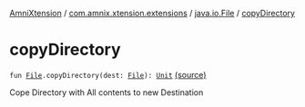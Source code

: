 [AmniXtension](../../index.md) / [com.amnix.xtension.extensions](../index.md) / [java.io.File](index.md) / [copyDirectory](./copy-directory.md)

# copyDirectory

`fun `[`File`](http://docs.oracle.com/javase/6/docs/api/java/io/File.html)`.copyDirectory(dest: `[`File`](http://docs.oracle.com/javase/6/docs/api/java/io/File.html)`): `[`Unit`](https://kotlinlang.org/api/latest/jvm/stdlib/kotlin/-unit/index.html) [(source)](https://github.com/AmniX/AmniXTension/tree/master/AmniXtension/src/main/java/com/amnix/xtension/extensions/FileExtensions.kt#L64)

Cope Directory with All contents to new Destination

